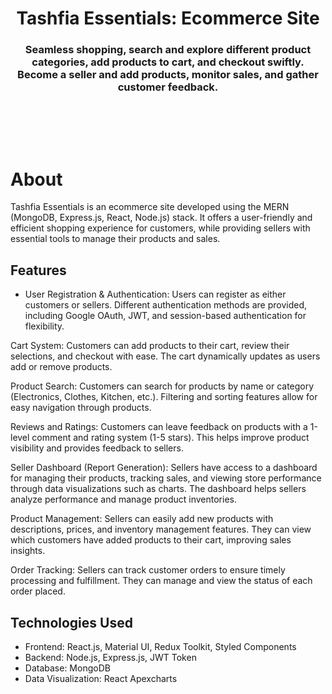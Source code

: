 <h1 align="center">
    Tashfia Essentials: Ecommerce Site
</h1>

<h3 align="center">
Seamless shopping, search and explore different product categories, add products to cart, and checkout swiftly. <br>
Become a seller and add products, monitor sales, and gather customer feedback.
</h3>

<br>



<br><br>




# About

Tashfia Essentials is an ecommerce site developed using the MERN (MongoDB, Express.js, React, Node.js) stack. It offers a user-friendly and efficient shopping experience for customers, while providing sellers with essential tools to manage their products and sales.


## Features

- User Registration & Authentication:
 Users can register as either customers or sellers. Different authentication methods are provided, including Google OAuth, JWT, and session-based authentication for flexibility.


Cart System:
 Customers can add products to their cart, review their selections, and checkout with ease. The cart dynamically updates as users add or remove products.


Product Search:
 Customers can search for products by name or category (Electronics, Clothes, Kitchen, etc.). Filtering and sorting features allow for easy navigation through products.


Reviews and Ratings:
 Customers can leave feedback on products with a 1-level comment and rating system (1-5 stars). This helps improve product visibility and provides feedback to sellers.


Seller Dashboard (Report Generation):
 Sellers have access to a dashboard for managing their products, tracking sales, and viewing store performance through data visualizations such as charts. The dashboard helps sellers analyze performance and manage product inventories.


Product Management:
 Sellers can easily add new products with descriptions, prices, and inventory management features. They can view which customers have added products to their cart, improving sales insights.


Order Tracking:
 Sellers can track customer orders to ensure timely processing and fulfillment. They can manage and view the status of each order placed.





## Technologies Used

- Frontend: React.js, Material UI, Redux Toolkit, Styled Components
- Backend: Node.js, Express.js, JWT Token
- Database: MongoDB
- Data Visualization: React Apexcharts

<br>



<br>
